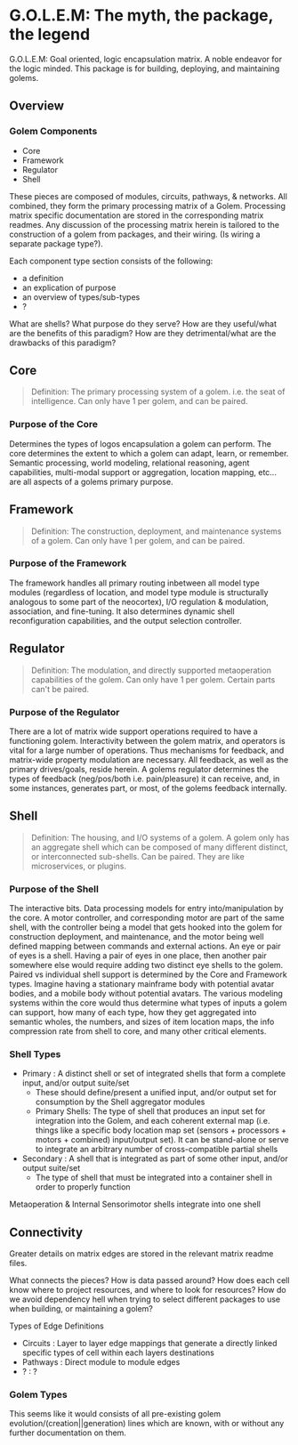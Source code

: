 # G.O.L.E.M: The myth, the package, the legend

G.O.L.E.M: Goal oriented, logic encapsulation matrix. A noble endeavor for the logic minded.
This package is for building, deploying, and maintaining golems.

## Overview

### Golem Components

- Core
- Framework
- Regulator
- Shell

These pieces are composed of modules, circuits, pathways, & networks. All combined, they form the primary processing matrix of a Golem. Processing matrix specific documentation are stored in the corresponding matrix readmes. Any discussion of the processing matrix herein is tailored to the construction of a golem from packages, and their wiring. (Is wiring a separate package type?).

Each component type section consists of the following:

- a definition
- an explication of purpose
- an overview of types/sub-types
- ?

What are shells?
What purpose do they serve?
How are they useful/what are the benefits of this paradigm?
How are they detrimental/what are the drawbacks of this paradigm?

## Core

> Definition: The primary processing system of a golem. i.e. the seat of intelligence. Can only have 1 per golem, and can be paired.

### Purpose of the Core

Determines the types of logos encapsulation a golem can perform. The core determines the extent to which a golem can adapt, learn, or remember. Semantic processing, world modeling, relational reasoning, agent capabilities, multi-modal support or aggregation, location mapping, etc... are all aspects of a golems primary purpose.

## Framework

> Definition: The construction, deployment, and maintenance systems of a golem. Can only have 1 per golem, and can be paired.

### Purpose of the Framework

The framework handles all primary routing inbetween all model type modules (regardless of location, and model type module is structurally analogous to some part of the neocortex), I/O regulation & modulation, association, and fine-tuning. It also determines dynamic shell reconfiguration capabilities, and the output selection controller.

## Regulator

> Definition: The modulation, and directly supported metaoperation capabilities of the golem. Can only have 1 per golem. Certain parts can't be paired.

### Purpose of the Regulator

There are a lot of matrix wide support operations required to have a functioning golem. Interactivity between the golem matrix, and operators is vital for a large number of operations. Thus mechanisms for feedback, and matrix-wide property modulation are necessary. All feedback, as well as the primary drives/goals, reside herein. A golems regulator determines the types of feedback (neg/pos/both i.e. pain/pleasure) it can receive, and, in some instances, generates part, or most, of the golems feedback internally.

## Shell

> Definition: The housing, and I/O systems of a golem. A golem only has an aggregate shell which can be composed of many different distinct, or interconnected sub-shells. Can be paired. They are like microservices, or plugins.

### Purpose of the Shell

The interactive bits. Data processing models for entry into/manipulation by the core. A motor controller, and corresponding motor are part of the same shell, with the controller being a model that gets hooked into the golem for construction deployment, and maintenance, and the motor being well defined mapping between commands and external actions. An eye or pair of eyes is a shell. Having a pair of eyes in one place, then another pair somewhere else would require adding two distinct eye shells to the golem.
Paired vs individual shell support is determined by the Core and Framework types. Imagine having a stationary mainframe body with potential avatar bodies, and a mobile body without potential avatars. The various modeling systems within the core would thus determine what types of inputs a golem can support, how many of each type, how they get aggregated into semantic wholes, the numbers, and sizes of item location maps, the info compression rate from shell to core, and many other critical elements.

### Shell Types

- Primary : A distinct shell or set of integrated shells that form a complete input, and/or output suite/set
  - These should define/present a unified input, and/or output set for consumption by the Shell aggregator modules
  - Primary Shells: The type of shell that produces an input set for integration into the Golem, and each coherent external map (i.e. things like a specific body location map set (sensors + processors + motors + combined) input/output set). It can be stand-alone or serve to integrate an arbitrary number of cross-compatible partial shells
- Secondary : A shell that is integrated as part of some other input, and/or output suite/set
  - The type of shell that must be integrated into a container shell in order to properly function

Metaoperation & Internal Sensorimotor shells integrate into one shell

## Connectivity

Greater details on matrix edges are stored in the relevant matrix readme files.

What connects the pieces?
How is data passed around?
How does each cell know where to project resources, and where to look for resources?
How do we avoid dependency hell when trying to select different packages to use when building, or maintaining a golem?

Types of Edge Definitions

- Circuits : Layer to layer edge mappings that generate a directly linked specific types of cell within each layers destinations
- Pathways : Direct module to module edges
- ? : ?

### Golem Types

This seems like it would consists of all pre-existing golem evolution/(creation||generation) lines which are known, with or without any further documentation on them.